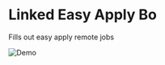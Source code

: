 # Linked Easy Apply Bo

Fills out easy apply remote jobs

![Demo](https://media.giphy.com/media/v1.Y2lkPTc5MGI3NjExa3N1bDh4NXNoYmtud2hqNng5MWVkMnhmeG5weWx4bnlyZzc1bW9leSZlcD12MV9pbnRlcm5hbF9naWZfYnlfaWQmY3Q9Zw/VlZW4OyDddXmE329Lk/giphy.gif)
